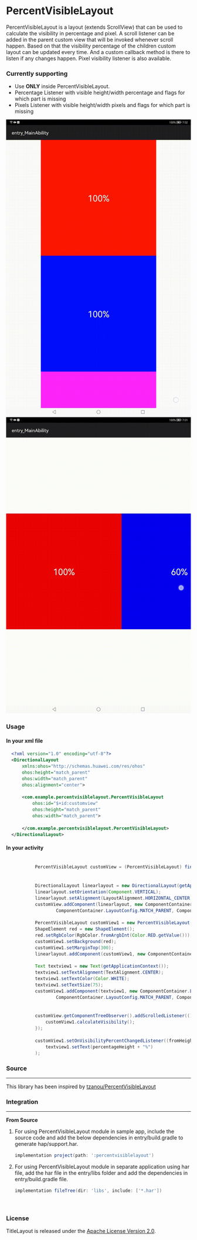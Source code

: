 # PercentVisibleLayout

PercentVisibleLayout is a layout (extends ScrollView) that can be used to calculate the visibility in percentage and pixel. A scroll listener can be added in the parent custom view that will be invoked whenever scroll happen. Based on that the visibility percentage of the children custom layout can be updated every time. And a custom callback method is there to listen if any changes happen. Pixel visibility listener is also available.

### Currently supporting
- Use **ONLY** inside PercentVisibleLayout.
- Percentage Listener with visible height/width percentage and flags for which part is missing
- Pixels Listener with visible height/width pixels and flags for which part is missing



![picture](/images/tab_vertical.gif)
![picture](/images/tab_horizontal.gif)



### Usage



#### In your xml file

```xml
  <?xml version="1.0" encoding="utf-8"?>
  <DirectionalLayout
      xmlns:ohos="http://schemas.huawei.com/res/ohos"
      ohos:height="match_parent"
      ohos:width="match_parent"
      ohos:alignment="center">
  
      <com.example.percentvisiblelayout.PercentVisibleLayout
          ohos:id="$+id:customview"
          ohos:height="match_parent"
          ohos:width="match_parent">
  
      </com.example.percentvisiblelayout.PercentVisibleLayout>
  </DirectionalLayout>
```
#### In your activity

```java

           PercentVisibleLayout customView = (PercentVisibleLayout) findComponentById(ResourceTable.Id_customview);
   
   
           DirectionalLayout linearlayout = new DirectionalLayout(getApplicationContext());
           linearlayout.setOrientation(Component.VERTICAL);
           linearlayout.setAlignment(LayoutAlignment.HORIZONTAL_CENTER);
           customView.addComponent(linearlayout, new ComponentContainer.LayoutConfig(
                   ComponentContainer.LayoutConfig.MATCH_PARENT, ComponentContainer.LayoutConfig.MATCH_CONTENT));
   
           PercentVisibleLayout customView1 = new PercentVisibleLayout(this, null);
           ShapeElement red = new ShapeElement();
           red.setRgbColor(RgbColor.fromArgbInt(Color.RED.getValue()));
           customView1.setBackground(red);
           customView1.setMarginTop(300);
           linearlayout.addComponent(customView1, new ComponentContainer.LayoutConfig(1000, 1000));
   
           Text textview1 = new Text(getApplicationContext());
           textview1.setTextAlignment(TextAlignment.CENTER);
           textview1.setTextColor(Color.WHITE);
           textview1.setTextSize(75);
           customView1.addComponent(textview1, new ComponentContainer.LayoutConfig(
                   ComponentContainer.LayoutConfig.MATCH_PARENT, ComponentContainer.LayoutConfig.MATCH_PARENT));


           customView.getComponentTreeObserver().addScrolledListener(() -> {
               customView1.calculateVisibility();
           });
           
           customView1.setOnVisibilityPercentChangedListener((fromHeight, fromWidth, percentageHeight, percentageWidth) ->
               textview1.setText(percentageHeight + "%")
           );
```


### Source

---
This library has been inspired by [tzanou/PercentVisibleLayout](https://github.com/tzanou/PercentVisibleLayout)



### Integration

---

**From Source**
1. For using PercentVisibleLayout module in sample app, include the source code and add the below dependencies in entry/build.gradle to generate hap/support.har.
    ```groovy
    implementation project(path: ':percentvisiblelayout')
    ```
2. For using PercentVisibleLayout module in separate application using har file, add the har file in the entry/libs folder and add the dependencies in entry/build.gradle file.
    ```groovy
   implementation fileTree(dir: 'libs', include: ['*.har'])


   
   
### License

TitleLayout is released under the [Apache License Version 2.0](LICENSE).

